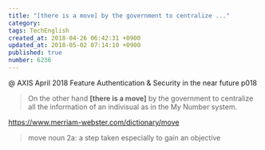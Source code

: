 ```yaml
---
title: "[there is a move] by the government to centralize ..."
category: 
tags: TechEnglish
created_at: 2018-04-26 06:42:31 +0900
updated_at: 2018-05-02 07:14:10 +0900
published: true
number: 6236
---
```


@ AXIS April 2018
Feature
Authentication & Security in the near future
p018

> On the other hand **[there is a move]** by the government to centralize all the information of an indivisual as in the My Number system.

https://www.merriam-webster.com/dictionary/move
> move
> noun
> 2a: a step taken especially to gain an objective


